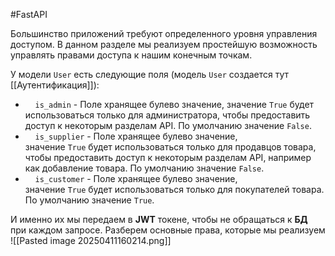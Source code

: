 #FastAPI 

Большинство приложений требуют определенного уровня управления доступом. В данном разделе мы реализуем простейшую возможность управлять правами доступа к нашим конечным точкам.

У модели `User` есть следующие поля (модель `User` создается тут [[Аутентификация]]):
-     `is_admin` - Поле хранящее булево значение, значение `True` будет использоваться только для администратора, чтобы предоставить доступ к некоторым разделам API. По умолчанию значение `False`.
-     `is_supplier` - Поле хранящее булево значение, значение `True` будет использоваться только для продавцов товара, чтобы предоставить доступ к некоторым разделам API, например как добавление товара. По умолчанию значение `False`.
-     `is_customer` - Поле хранящее булево значение, значение `True` будет использоваться только для покупателей товара. По умолчанию значение `True`.

И именно их мы передаем в **JWT** токене, чтобы не обращаться к **БД** при каждом запросе. Разберем основные права, которые мы реализуем
![[Pasted image 20250411160214.png]]
